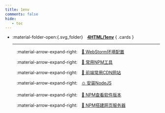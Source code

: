 ```yaml
---
title: 1env
comments: false
hide:
   - toc
---
```


<div class="grid cards index-info" markdown>

-   :material-folder-open:{.svg_folder}&emsp;__[4HTML/1env](./index.md)__
{ .cards }

	---

	&emsp;:material-arrow-expand-right:&emsp;[🦢 WebStorm环境配置](./A.md)

	&emsp;:material-arrow-expand-right:&emsp;[🐔 常用NPM工具](./AA.md)

	&emsp;:material-arrow-expand-right:&emsp;[🏐 前端常用CDN网站](./AAA.md)

	&emsp;:material-arrow-expand-right:&emsp;[⛄ 安装NodeJS](./B.md)

	&emsp;:material-arrow-expand-right:&emsp;[🍙 NPM查看软件版本](./C.md)

	&emsp;:material-arrow-expand-right:&emsp;[🎳 NPM搭建网页服务器](./D.md)

</div>